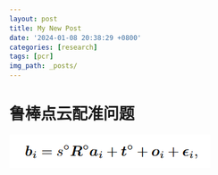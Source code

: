```yaml
---
layout: post
title: My New Post
date: '2024-01-08 20:38:29 +0800'
categories: [research]
tags: [pcr]
img_path: _posts/
---
```


# 鲁棒点云配准问题

![image-20240108210609952](/assets/img/20240108/image-20240108210609952.png)


